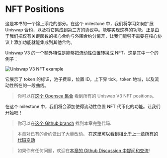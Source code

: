 # NFT Positions

这是本书的一个锦上添花的部分。在这个 milestone 中，我们将学习如何扩展 Uniswap 合约，以及将它集成到第三方的协议中。能够实现这样的功能，正是由于我们把仅有关键函数的核心合约与外围合约分离开，让我们能够不需要在核心协议上添加功能就能集成到其他合约。

Uniswap V3 的一个额外特性是能够把流动性位置转换成 NFT。这是其中一个的例子：

![Uniswap V3 NFT example](/images/milestone_6/nft_example.png)

它展示了 token 的标识，池子费率，位置 ID，上下界 tick，token 地址，以及流动性所在的一段曲线。

> 你可以在[这个 Opensea 集合](https://opensea.io/collection/uniswap-v3-positions) 看到所有的 Uniswap V3 NFT positions。

在这个 milestone 中，我们将会添加使得流动性位置 NFT 代币化的功能。让我们开始吧！

> 你可以在[这个 Github branch](https://github.com/Jeiwan/uniswapv3-code/tree/milestone_6) 找到本章完整代码.

> 本章对已有的合约做出了大量改动。 [在这里可以看到相比于上一章所有的代码变动](https://github.com/Jeiwan/uniswapv3-code/compare/milestone_5...milestone_6)

> 如果你有任何问题，欢迎在[本章的 Github Discussion 中提问和交流](https://github.com/Jeiwan/uniswapv3-book/discussions/categories/milestone-6-nft-positions)!